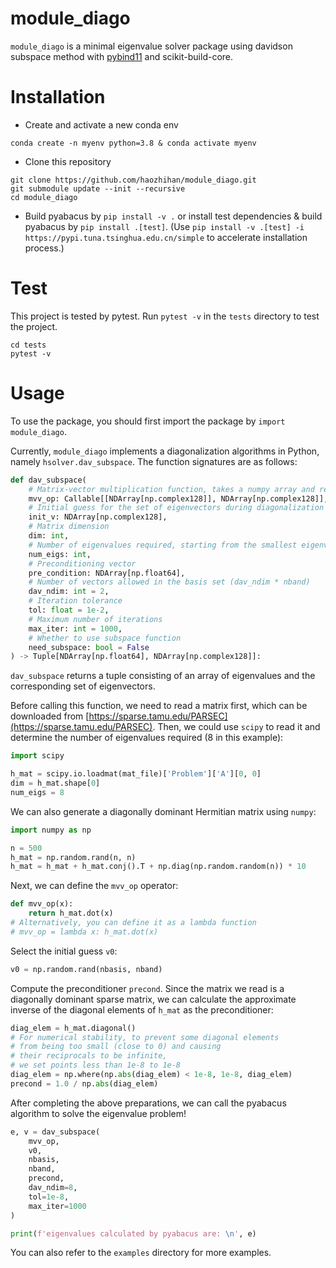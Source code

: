 # module_diago

`module_diago` is a minimal eigenvalue solver package using davidson subspace method with [pybind11](https://github.com/pybind/pybind11) and scikit-build-core.

# Installation

- Create and activate a new conda env
```shell
conda create -n myenv python=3.8 & conda activate myenv
```
- Clone this repository
```shell
git clone https://github.com/haozhihan/module_diago.git
git submodule update --init --recursive
cd module_diago
```
- Build pyabacus by `pip install -v .` or install test dependencies & build  pyabacus by `pip install .[test]`. (Use `pip install -v .[test] -i https://pypi.tuna.tsinghua.edu.cn/simple` to accelerate installation process.)

# Test

This project is tested by pytest. Run `pytest -v` in the `tests` directory to test the project.

```shell
cd tests
pytest -v
```

# Usage

To use the package, you should first import the package by `import module_diago`.

Currently, `module_diago` implements a diagonalization algorithms in Python, namely `hsolver.dav_subspace`. The function signatures are as follows:

```python
def dav_subspace(
    # Matrix-vector multiplication function, takes a numpy array and returns a numpy array
    mvv_op: Callable[[NDArray[np.complex128]], NDArray[np.complex128]],
    # Initial guess for the set of eigenvectors during diagonalization
    init_v: NDArray[np.complex128],
    # Matrix dimension
    dim: int,
    # Number of eigenvalues required, starting from the smallest eigenvalue, the algorithm will solve for num_eigs eigenvalues
    num_eigs: int,
    # Preconditioning vector
    pre_condition: NDArray[np.float64],
    # Number of vectors allowed in the basis set (dav_ndim * nband)
    dav_ndim: int = 2,
    # Iteration tolerance
    tol: float = 1e-2,
    # Maximum number of iterations
    max_iter: int = 1000,
    # Whether to use subspace function
    need_subspace: bool = False
) -> Tuple[NDArray[np.float64], NDArray[np.complex128]]:
```

`dav_subspace` returns a tuple consisting of an array of eigenvalues and the corresponding set of eigenvectors.

Before calling this function, we need to read a matrix first, which can be downloaded from [https://sparse.tamu.edu/PARSEC](https://sparse.tamu.edu/PARSEC). Then, we could use `scipy` to read it and determine the number of eigenvalues required (8 in this example):

```python
import scipy

h_mat = scipy.io.loadmat(mat_file)['Problem']['A'][0, 0]
dim = h_mat.shape[0]
num_eigs = 8
```

We can also generate a diagonally dominant Hermitian matrix using `numpy`:

```python
import numpy as np

n = 500
h_mat = np.random.rand(n, n)
h_mat = h_mat + h_mat.conj().T + np.diag(np.random.random(n)) * 10
```

Next, we can define the `mvv_op` operator:

```python
def mvv_op(x):
    return h_mat.dot(x)
# Alternatively, you can define it as a lambda function
# mvv_op = lambda x: h_mat.dot(x)
```

Select the initial guess `v0`:

```python
v0 = np.random.rand(nbasis, nband)
```

Compute the preconditioner `precond`. Since the matrix we read is a diagonally dominant sparse matrix, we can calculate the approximate inverse of the diagonal elements of `h_mat` as the preconditioner:

```python
diag_elem = h_mat.diagonal()
# For numerical stability, to prevent some diagonal elements 
# from being too small (close to 0) and causing
# their reciprocals to be infinite, 
# we set points less than 1e-8 to 1e-8
diag_elem = np.where(np.abs(diag_elem) < 1e-8, 1e-8, diag_elem)
precond = 1.0 / np.abs(diag_elem)
```

After completing the above preparations, we can call the pyabacus algorithm to solve the eigenvalue problem!

```python
e, v = dav_subspace(
    mvv_op,
    v0,
    nbasis,
    nband,
    precond,
    dav_ndim=8,
    tol=1e-8,
    max_iter=1000
)

print(f'eigenvalues calculated by pyabacus are: \n', e)
```

You can also refer to the `examples` directory for more examples.